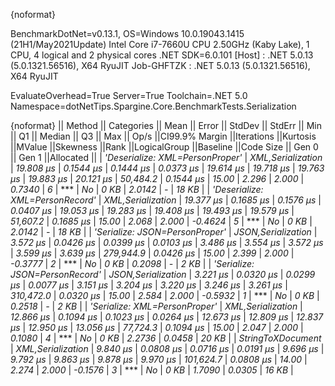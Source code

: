 {noformat}

BenchmarkDotNet=v0.13.1, OS=Windows 10.0.19043.1415 (21H1/May2021Update)
Intel Core i7-7660U CPU 2.50GHz (Kaby Lake), 1 CPU, 4 logical and 2 physical cores
.NET SDK=6.0.101
  [Host]     : .NET 5.0.13 (5.0.1321.56516), X64 RyuJIT
  Job-GHFTZK : .NET 5.0.13 (5.0.1321.56516), X64 RyuJIT

EvaluateOverhead=True  Server=True  Toolchain=.NET 5.0  
Namespace=dotNetTips.Spargine.Core.BenchmarkTests.Serialization  

{noformat}
||                         Method ||        Categories ||     Mean ||    Error ||   StdDev ||   StdErr ||      Min ||       Q1 ||   Median ||       Q3 ||      Max ||     Op/s ||CI99.9% Margin ||Iterations ||Kurtosis ||MValue ||Skewness ||Rank ||LogicalGroup ||Baseline ||Code Size || Gen 0 || Gen 1 ||Allocated ||
| *'Deserialize: XML=PersonProper'* |  *XML,Serialization* | *19.808 μs* | *0.1544 μs* | *0.1444 μs* | *0.0373 μs* | *19.614 μs* | *19.718 μs* | *19.763 μs* | *19.883 μs* | *20.121 μs* |  *50,484.2* |      *0.1544 μs* |      *15.00* |    *2.296* |  *2.000* |   *0.7340* |    *6* |            *** |       *No* |      *0 KB* | *2.0142* |      *-* |     *18 KB* |
| *'Deserialize: XML=PersonRecord'* |  *XML,Serialization* | *19.377 μs* | *0.1685 μs* | *0.1576 μs* | *0.0407 μs* | *19.053 μs* | *19.283 μs* | *19.408 μs* | *19.493 μs* | *19.579 μs* |  *51,607.2* |      *0.1685 μs* |      *15.00* |    *2.068* |  *2.000* |  *-0.4624* |    *5* |            *** |       *No* |      *0 KB* | *2.0142* |      *-* |     *18 KB* |
|  *'Serialize: JSON=PersonProper'* | *JSON,Serialization* |  *3.572 μs* | *0.0426 μs* | *0.0399 μs* | *0.0103 μs* |  *3.486 μs* |  *3.554 μs* |  *3.572 μs* |  *3.599 μs* |  *3.639 μs* | *279,944.9* |      *0.0426 μs* |      *15.00* |    *2.399* |  *2.000* |  *-0.3777* |    *2* |            *** |       *No* |      *0 KB* | *0.2098* |      *-* |      *2 KB* |
|  *'Serialize: JSON=PersonRecord'* | *JSON,Serialization* |  *3.221 μs* | *0.0320 μs* | *0.0299 μs* | *0.0077 μs* |  *3.151 μs* |  *3.204 μs* |  *3.220 μs* |  *3.246 μs* |  *3.261 μs* | *310,472.0* |      *0.0320 μs* |      *15.00* |    *2.584* |  *2.000* |  *-0.5932* |    *1* |            *** |       *No* |      *0 KB* | *0.2518* |      *-* |      *2 KB* |
|   *'Serialize: XML=PersonProper'* |  *XML,Serialization* | *12.866 μs* | *0.1094 μs* | *0.1023 μs* | *0.0264 μs* | *12.673 μs* | *12.809 μs* | *12.837 μs* | *12.950 μs* | *13.056 μs* |  *77,724.3* |      *0.1094 μs* |      *15.00* |    *2.047* |  *2.000* |   *0.1080* |    *4* |            *** |       *No* |      *0 KB* | *2.2736* | *0.0458* |     *20 KB* |
|               *StringToXDocument* |  *XML,Serialization* |  *9.840 μs* | *0.0808 μs* | *0.0716 μs* | *0.0191 μs* |  *9.696 μs* |  *9.792 μs* |  *9.863 μs* |  *9.878 μs* |  *9.970 μs* | *101,624.7* |      *0.0808 μs* |      *14.00* |    *2.274* |  *2.000* |  *-0.1576* |    *3* |            *** |       *No* |      *0 KB* | *1.7090* | *0.0305* |     *16 KB* |
